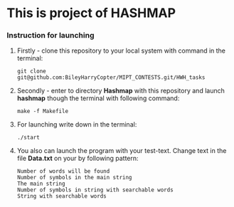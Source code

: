 # This is project of HASHMAP

### Instruction for launching
1.  Firstly - clone this repository to your local system with command in the terminal:

        git clone git@github.com:BileyHarryCopter/MIPT_CONTESTS.git/HWH_tasks

2.  Secondly - enter to directory **Hashmap** with this repository and launch **hashmap** though the terminal with following command:

        make -f Makefile

3.  For launching write down in the terminal:

        ./start

3.  You also can launch the program with your test-text. Change text in the file **Data.txt** on your by following pattern:

        Number of words will be found
        Number of symbols in the main string
        The main string
        Number of symbols in string with searchable words
        String with searchable words
